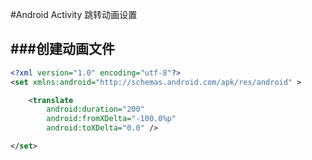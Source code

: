 #Android Activity 跳转动画设置 

###创建动画文件
- 

```xml
<?xml version="1.0" encoding="utf-8"?>
<set xmlns:android="http://schemas.android.com/apk/res/android" >

    <translate
        android:duration="200"
        android:fromXDelta="-100.0%p"
        android:toXDelta="0.0" />

</set>
```